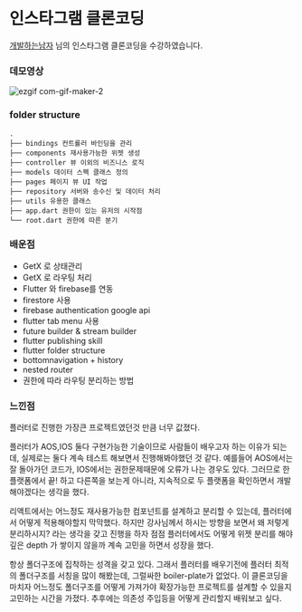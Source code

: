 # 인스타그램 클론코딩

[개발하는남자](https://www.youtube.com/playlist?list=PLgRxBCVPaZ_1iBe1v3-ZSSzHGdQo7AZPq) 님의 인스타그램 클론코딩을 수강하였습니다.




### 데모영상

![ezgif com-gif-maker-2](https://user-images.githubusercontent.com/69495129/183050665-3a4f4bf3-bbfd-4793-b136-b7cae64eeabc.gif)

### folder structure

```
.
├── bindings 컨트롤러 바인딩을 관리
├── components 재사용가능한 위젯 생성
├── controller 뷰 이외의 비즈니스 로직
├── models 데이터 스펙 클래스 정의
├── pages 페이지 뷰 UI 작업
├── repository 서버와 송수신 및 데이터 처리
├── utils 유용한 클래스 
├── app.dart 권한이 있는 유저의 시작점
└── root.dart 권한에 따른 분기

```

### 배운점

- GetX 로 상태관리 
- GetX 로 라우팅 처리
- Flutter 와 firebase를 연동
- firestore 사용
- firebase authentication google api 
- flutter tab menu 사용
- future builder & stream builder
- flutter publishing skill
- flutter folder structure
- bottomnavigation + history
- nested router
- 권한에 따라 라우팅 분리하는 방법

### 느낀점

플러터로 진행한 가장큰 프로젝트였던것 만큼 너무 값졌다.

플러터가 AOS,IOS 둘다 구현가능한 기술이므로 사람들이 배우고자 하는 이유가 되는데, 실제로는 둘다 계속 테스트 해보면서 진행해봐야했던 것 같다.
예를들어 AOS에서는 잘 돌아가던 코드가, IOS에서는 권한문제때문에 오류가 나는 경우도 있다. 그러므로 한 플랫폼에서 끝! 하고 다른쪽을 보는게 아니라, 지속적으로 두 플랫폼을 확인하면서 개발해야겠다는 생각을 했다.

리액트에서는 어느정도 재사용가능한 컴포넌트를 설계하고 분리할 수 있는데, 플러터에서 어떻게 적용해야할지 막막했다. 하지만 강사님께서 하시는 방향을 보면서 왜 저렇게 분리하시지? 라는 생각을 갖고 진행을 하자 점점 플러터에서도 어떻게 위젯 분리를 해야 깊은 depth 가 쌓이지 않을까 계속 고민을 하면서 성장을 했다.

항상 폴더구조에 집착하는 성격을 갖고 있다. 그래서 플러터를 배우기전에 플러터 최적의 폴더구조를 서칭을 많이 해봤는데, 그럴싸한 boiler-plate가 없었다. 이 클론코딩을 마치자 어느정도 폴더구조를 어떻게 가져가야 확장가능한 프로젝트를 설계할 수 있을지 고민하는 시간을 가졌다. 추후에는 의존성 주입등을 어떻게 관리할지 배워보고 싶다.




